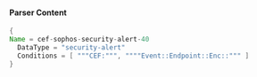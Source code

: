 #### Parser Content
```Java
{
Name = cef-sophos-security-alert-40
  DataType = "security-alert"
  Conditions = [ """CEF:""", """"Event::Endpoint::Enc::""" ]
}
```